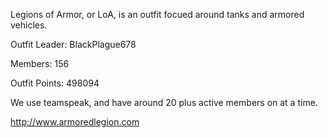 Legions of Armor, or LoA, is an outfit focued around tanks and armored vehicles.

Outfit Leader: BlackPlague678

Members: 156

Outfit Points: 498094

We use teamspeak, and have around 20 plus active members on at a time.

[<http://www.armoredlegion.com>](http://www.armoredlegion.com)
